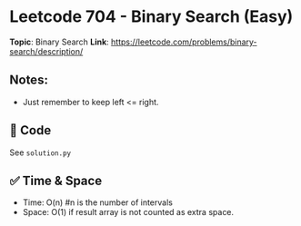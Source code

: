 # Leetcode 704 - Binary Search (Easy)

**Topic**: Binary Search
**Link**: https://leetcode.com/problems/binary-search/description/

## Notes: 
 - Just remember to keep left <= right. 

## 🧪 Code
See `solution.py`

## ✅ Time & Space
- Time: O(n) #n is the number of intervals
- Space: O(1) if result array is not counted as extra space. 
